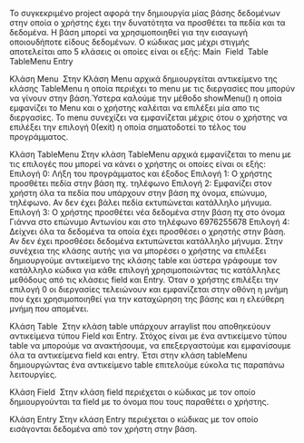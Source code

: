 Το συγκεκριμένο project αφορά την δημιουργία μίας βάσης δεδομένων στην οποία ο χρήστης έχει την δυνατότητα να προσθέτει τα πεδία και τα δεδομένα. Η βάση μπορεί να χρησιμοποιηθεί για την εισαγωγή οποιουδήποτε είδους δεδομένων.
Ο κώδικας μας μέχρι στιγμής αποτελείται απο 5 κλάσεις οι οποίες είναι οι εξής:
Main 
Field 
Table 
TableMenu
Entry 

Κλάση Menu 
Στην Κλάση Menu αρχικά δημιουργείται αντικείμενο της κλάσης TableMenu η οποία περιέχει το menu με τις διεργασίες που μπορύν να γίνουν στην βάση.Ύστερα καλούμε την μέθοδο showMenu() η οποία εμφανίζει το Menu και ο χρήστης καλέιται να επιλέξει μία απο τις διεργασίες. Το menu συνεχίζει να εμφανίζεται μέχρις ότου ο χρήστης να επιλέξει την επιλογή 0(exit) η οποία σηματοδοτεί το τέλος του προγράμματος.

Κλάση TableMenu
Στην κλάση TableMenu αρχικά εμφανίζεται το menu με τις επιλογές που μπορεί να κάνει ο χρήστης οι οποίες είναι οι εξής:
Επιλογή 0: Λήξη του προγράμματος και έξοδος
Επιλογή 1: Ο χρήστης προσθέτει πεδία στην βάση πχ. τηλέφωνο
Επιλογή 2: Εμφανίζει στον χρήστη όλα τα πεδία που υπάρχουν στην βάση πχ όνομα, επώνυμο, τηλέφωνο. Αν δεν έχει βάλει πεδία εκτυπώνεται κατάλληλο μήνυμα.
Επιλογή 3: Ο χρήστης προσθέτει νέα δεδομένα στην βάση πχ στο όνομα Γιάννα στο επώνυμο Αντωνίου και στο τηλέφωνο 6976255678
Επιλογή 4: Δείχνει όλα τα δεδομένα τα οποία έχει προσθέσει ο χρηστής στην βάση. Αν δεν έχει προσθέσει δεδομένα εκτυπώνεται κατάλληλο μήνυμα.
Στην συνέχεια της κλάσης αυτής για να μπορέσει ο χρήστης να επιλέξει δημιουργούμε αντικείμενο της κλάσης table και ύστερα γράφουμε τον κατάλληλο κώδικα για κάθε επιλογή χρησιμοποιώντας τις κατάλληλες μεθόδους από τις κλάσεις field και Entry. Όταν ο χρήστης επιλέξει την επιλογή 0 οι διεργασίες τελειώνουν και εμφανίζεται στην οθόνη η μνήμη που έχει χρησιμοποιηθεί για την καταχώρηση της βάσης και η ελεύθερη μνήμη που απομένει.

Κλάση Table 
Στην κλάση table υπάρχουν arraylist που αποθηκεύουν αντικείμενα τύπου Field και Entry. Στόχος είναι με ένα αντικείμενο τύπου table να μπορούμε να ανακτήσουμε, να επεξεργαστούμε και εμφανίσουμε όλα τα αντικείμενα field και entry. Έτσι στην κλάση tableMenu δημιουργώντας ένα αντικείμενο table επιτελούμε εύκολα τις παραπάνω λειτουργίες.

Κλάση Field 
Στην κλάση field περιέχεται ο κώδικας με τον οποίο δημιουργούνται τα field με το όνομα που τους παραθέτει ο χρήστης.

Κλάση Entry
Στην κλάση Entry περιέχεται ο κώδικας με τον οποίο εισάγονται δεδομένα από τον χρήστη στην βάση.
